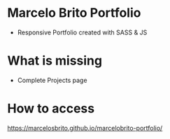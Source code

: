 # Marcelo Brito Portfolio

- Responsive Portfolio created with SASS & JS

# What is missing

- Complete Projects page

# How to access

https://marcelosbrito.github.io/marcelobrito-portfolio/
